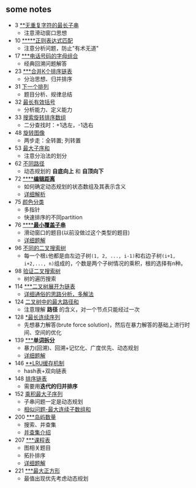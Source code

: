 some notes
---------

- 3 [**无重复字符的最长子串](/src/_python/hot100/3_LongestSubstringWithoutRepeatingCharacters.py)
    - 注意滑动窗口思想
- 10 [*****正则表达式匹配](/src/_python/hot100/10_RegularExpressionMatching.py)
    - 注意分析问题，防止"有术无道"
- 17 [***电话号码的字母组合](/src/_python/hot100/17_LetterCombinationsofaPhoneNumber.py)
    - 经典回溯问题解答
- 23 [***合并K个排序链表](/src/_python/hot100/23_MergekSortedLists.py)
    - 分治思想、归并排序
- 31 [下一个排列](/src/_python/hot100/31_NextPermutation.py)
    - 题目分析、规律总结
- 32 [最长有效括号](/src/_python/hot100/32_LongestValidParentheses.py)
    - 分析能力、定义能力
- 33 [搜索旋转排序数组](/src/_python/hot100/33_SearchinRotatedSortedArray.py)
    - 二分查找时：+1选左，-1选右
- 48 [旋转图像](/src/_python/hot100/48_RotateImage.py)
    - 两步走：全转置; 列转置
- 53 [最大子序和](/src/_python/hot100/53_MaximumSubarray.py)
    - 注意分治法的划分
- 62 [不同路径](/src/_python/hot100/62_UniquePaths.py)
    - 动态规划的 **自底向上** 和 **自顶向下**
- 72 [******编辑距离**](/src/_python/hot100/72_EditDistance.py)
    - 如何确定动态规划的状态数组及其表示含义
    - [详细解析](https://leetcode-cn.com/problems/edit-distance/solution/zi-di-xiang-shang-he-zi-ding-xiang-xia-by-powcai-3/)
- 75 [颜色分类](/src/_python/hot100/75_SortColors.py)
    - 多指针
    - 快速排序的不同partition
- 76 [******最小覆盖子串**](/src/_python/hot100/76_MinimumWindowSubstring.py)
    - 滑动窗口的题目(以前没做过这个类型的题目)
    - [详细题解](https://leetcode-cn.com/problems/minimum-window-substring/solution/zui-xiao-fu-gai-zi-chuan-by-leetcode-2/)
- 96 [不同的二叉搜索树](/src/_python/hot100/76_MinimumWindowSubstring.py)
    - 每一个根`i`他都是由左边子树`(1, 2, ..., i-1)`和右边子树`(i+1, i+2,..., n)`组成的，个数是两个子树情况的乘积，根的选择有n种。
- 98 [验证二叉搜索树](/src/_python/hot100/98_ValidateBinarySearchTree.py)
    - 树的遍历搜索
- 114 [***二叉树展开为链表](/src/_python/hot100/114_FlattenBinaryTreetoLinkedList.py)
    - [详细通俗的思路分析，多解法](https://leetcode-cn.com/problems/flatten-binary-tree-to-linked-list/solution/xiang-xi-tong-su-de-si-lu-fen-xi-duo-jie-fa-by--26/)
- 124 [二叉树中的最大路径和](/src/_python/hot100/124_BinaryTreeMaximumPathSum.py)
    - 注意理解 **路径** 的含义，对一个节点只能经过一次
- 128 [*最长连续序列](/src/_python/hot100/128_LongestConsecutiveSequence.py)
    - 先想暴力解答(brute force solution)，然后在暴力解答的基础上进行时间、空间的优化
- 139 [*****单词拆分**](/src/_python/hot100/139_WordBreak.py)
    - 暴力(回溯)、回溯+记忆化、广度优先、动态规划
    - [详细题解](https://leetcode-cn.com/problems/word-break/solution/dan-ci-chai-fen-by-leetcode/)
- 146 [**LRU缓存机制](/src/_python/hot100/146_LRUCache.py)
    - hash表+双向链表
- 148 [排序链表](/src/_python/hot100/148_SortList.py)
    - 需要用**迭代的归并排序**
- 152 [乘积最大子序列](/src/_python/hot100/152_MaximumProductSubarray.py)
    - 子串问题一定是动态规划
    - [相似问题-最大连续子数组和](/src/_java/easy/MaximumSubarray.java)
- 200 [***岛屿数量](/src/_python/hot100/200_NumberofIslands.py)
    - 搜索、并查集
    - [并查集介绍](https://blog.csdn.net/liujian20150808/article/details/50848646)
- 207 [***课程表](/src/_python/hot100/207_CourseSchedule.py)
    - 图相关题目
    - 拓扑排序
    - [详细题解](https://leetcode-cn.com/problems/course-schedule/solution/course-schedule-tuo-bu-pai-xu-bfsdfsliang-chong-fa/)
- 221 [***最大正方形](/src/_python/hot100/221_MaximalSquare.py)
    - 最值出现优先考虑动态规划




